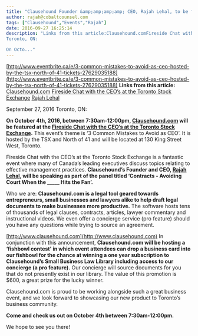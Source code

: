 ```yaml
---
title: "Clausehound Founder &amp;amp;amp;amp; CEO, Rajah Lehal, to be featured at Fireside Chat with the CEO&#039;s at the Toronto Stock Exchange on October 4, 2016"
author: rajah@cobaltcounsel.com
tags: ["Clausehound","Events","Rajah"]
date: 2016-09-27 16:25:14
description: "Links from this article:Clausehound.comFireside Chat with the CEO’s at the Toronto Stock ExchangeRajah LehalSeptember 27, 2016
Toronto, ON:

On Octo..."
---
```


[http://www.eventbrite.ca/e/3-common-mistakes-to-avoid-as-ceo-hosted-by-the-tsx-north-of-41-tickets-27629035188](http://www.eventbrite.ca/e/3-common-mistakes-to-avoid-as-ceo-hosted-by-the-tsx-north-of-41-tickets-27629035188)
**Links from this article:**
[Clausehound.com](http://clausehound.com)
[Fireside Chat with the CEO’s at the Toronto Stock Exchange](http://www.eventbrite.ca/e/3-common-mistakes-to-avoid-as-ceo-hosted-by-the-tsx-north-of-41-tickets-27629035188)
[Rajah Lehal](https://www.linkedin.com/in/rajahlehal)

September 27, 2016
Toronto, ON:

**On October 4th, 2016, between 7:30am-12:00pm, [Clausehound.com](http://clausehound.com) will be featured at the [Fireside Chat with the CEO’s at the Toronto Stock Exchange](http://www.eventbrite.ca/e/3-common-mistakes-to-avoid-as-ceo-hosted-by-the-tsx-north-of-41-tickets-27629035188).** This event’s theme is ‘3 Common Mistakes to Avoid as CEO’. It is hosted by the TSX and North of 41 and will be located at 130 King Street West, Toronto.

Fireside Chat with the CEO’s at the Toronto Stock Exchange is a fantastic event where many of Canada’s leading executives discuss topics relating to effective management practices. **Clausehound’s Founder and CEO, [Rajah Lehal](https://www.linkedin.com/in/rajahlehal), will be speaking as part of the panel titled ‘Contracts - Avoiding Court When the _____ Hits the Fan’.**

Who we are: **Clausehound.com is a legal tool geared towards entrepreneurs, small businesses and lawyers alike to help draft legal documents to make businesses more productive.** The software hosts tens of thousands of legal clauses, contracts, articles, lawyer commentary and instructional videos. We even offer a concierge service (pro feature) should you have any questions while trying to source an agreement.

[http://www.clausehound.com](http://www.clausehound.com)
In conjunction with this announcement, **Clausehound.com will be hosting a ‘fishbowl contest’ in which event attendees can drop a business card into our fishbowl for the chance at winning a one year subscription to Clausehound’s Small Business Law Library including access to our concierge (a pro feature).** Our concierge will source documents for you that do not presently exist in our library. The value of this promotion is $600, a great prize for the lucky winner.

Clausehound.com is proud to be working alongside such a great business event, and we look forward to showcasing our new product to Toronto’s business community.

**Come and check us out on October 4th between 7:30am-12:00pm.**

We hope to see you there!